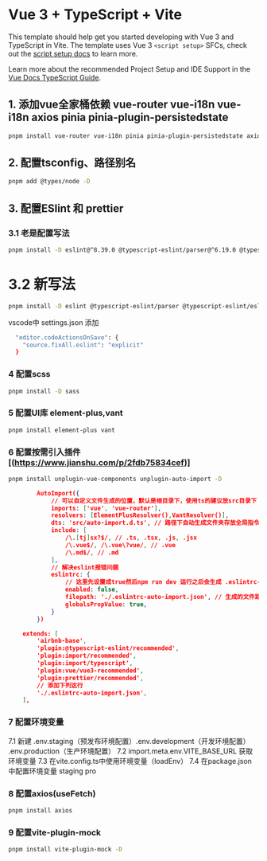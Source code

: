# Vue 3 + TypeScript + Vite

This template should help get you started developing with Vue 3 and TypeScript in Vite. The template uses Vue 3 `<script setup>` SFCs, check out the [script setup docs](https://v3.vuejs.org/api/sfc-script-setup.html#sfc-script-setup) to learn more.

Learn more about the recommended Project Setup and IDE Support in the [Vue Docs TypeScript Guide](https://vuejs.org/guide/typescript/overview.html#project-setup).

## 1. 添加vue全家桶依赖 vue-router vue-i18n vue-i18n axios pinia pinia-plugin-persistedstate
```bash
pnpm install vue-router vue-i18n pinia pinia-plugin-persistedstate axios
```

## 2. 配置tsconfig、路径别名

```bash
pnpm add @types/node -D
```
## 3. 配置ESlint 和 prettier
 ### 3.1 老是配置写法
  ```bash
  pnpm install -D eslint@^8.39.0 @typescript-eslint/parser@^6.19.0 @typescript-eslint/eslint-plugin@^6.19.0 eslint-plugin-vue@^9.11.0 eslint-plugin-prettier@^5.1.3 eslint-config-prettier@^9.1.0
  ```
  # 3.2 新写法
  ```bash
  pnpm install -D eslint @typescript-eslint/parser @typescript-eslint/eslint-plugin eslint-plugin-vue eslint-plugin-prettier eslint-config-prettier
  ```
vscode中 settings.json 添加
```bash
  "editor.codeActionsOnSave": {
    "source.fixAll.eslint": "explicit"
  }
  ```
### 4 配置scss
```bash
pnpm install -D sass
```
### 5 配置UI库 element-plus,vant
```bash
pnpm install element-plus vant
```
### 6 配置按需引入插件[(https://www.jianshu.com/p/2fdb75834cef)]
```bash
pnpm install unplugin-vue-components unplugin-auto-import -D
```
```json
        AutoImport({
            // 可以自定义文件生成的位置，默认是根目录下，使用ts的建议放src目录下
            imports: ['vue', 'vue-router'],
            resolvers: [ElementPlusResolver(),VantResolver()],
            dts: 'src/auto-import.d.ts', // 路径下自动生成文件夹存放全局指令
            include: [
                /\.[tj]sx?$/, // .ts, .tsx, .js, .jsx
                /\.vue$/, /\.vue\?vue/, // .vue
                /\.md$/, // .md
            ],
            // 解决eslint报错问题
            eslintrc: {
                // 这里先设置成true然后npm run dev 运行之后会生成 .eslintrc-auto-import.json 文件之后，在改为false
                enabled: false,
                filepath: './.eslintrc-auto-import.json', // 生成的文件路径
                globalsPropValue: true,
            }
        })
```
```json
    extends: [
        'airbnb-base',
        'plugin:@typescript-eslint/recommended',
        'plugin:import/recommended',
        'plugin:import/typescript',
        'plugin:vue/vue3-recommended',
        'plugin:prettier/recommended',
        // 添加下列这行
        './.eslintrc-auto-import.json',
    ],
```

### 7 配置环境变量
 7.1 新建 .env.staging（预发布环境配置）.env.development（开发环境配置） .env.production（生产环境配置）
 7.2 import.meta.env.VITE_BASE_URL 获取环境变量
 7.3 在vite.config.ts中使用环境变量（loadEnv）
 7.4 在package.json中配置环境变量 staging pro

### 8 配置axios(useFetch)
```bash
pnpm install axios
```

### 9 配置vite-plugin-mock
```bash
pnpm install vite-plugin-mock -D
```

